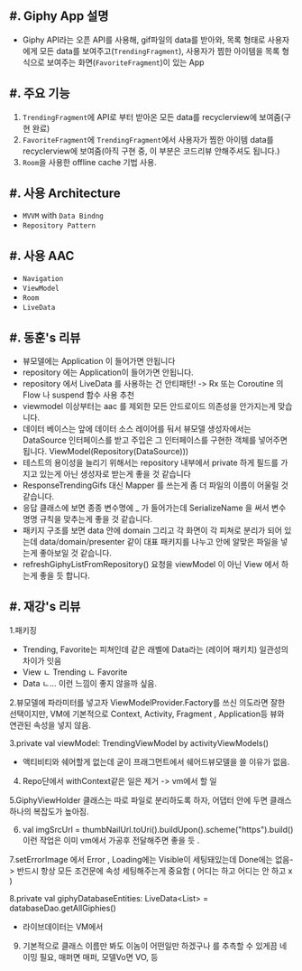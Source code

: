 #. Giphy App 설명
----------
- Giphy API라는 오픈 API를 사용해, gif파일의 data를 받아와, 목록 형태로 사용자에게 모든 data를 보여주고(`TrendingFragment`),
  사용자가 찜한 아이템을 목록 형식으로 보여주는 화면(`FavoriteFragment`)이 있는 App

#. 주요 기능
----------
1. `TrendingFragment`에 API로 부터 받아온 모든 data를 recyclerview에 보여줌(구현 완료)
2. `FavoriteFragment`에 `TrendingFragment`에서 사용자가 찜한 아이템 data를 recyclerview에 보여줌(아직 구현 중, 이 부분은 코드리뷰 안해주셔도 됩니다.)
3. `Room`을 사용한 offline cache 기법 사용.

#. 사용 Architecture
-------------------
-  `MVVM` with `Data Bindng`
-  `Repository Pattern`

#. 사용 AAC
----------
- `Navigation`
- `ViewModel`
- `Room`
- `LiveData`


#. 동훈's 리뷰
----------
- 뷰모델에는 Application 이 들어가면 안됩니다
- repository 에는 Application이 들어가면 안됩니다.
- repository 에서 LiveData 를 사용하는 건 안티패턴! -> Rx 또는 Coroutine 의 Flow 나 suspend 함수 사용 추천
- viewmodel 이상부터는 aac 를 제외한 모든 안드로이드 의존성을 안가지는게 맞습니다.
- 데이터 베이스는 앞에 데이터 소스 레이어를 둬서 뷰모델 생성자에서는 DataSource 인터페이스를 받고 주입은 그 인터페이스를 구현한 객체를 넣어주면 됩니다.
ViewModel(Repository(DataSource)))
- 테스트의 용이성을 늘리기 위해서는 repository 내부에서 private 하게 필드를 가지고 있는게 아닌 생성자로 받는게 좋을 것 같습니다
- ResponseTrendingGifs 대신 Mapper 를 쓰는게 좀 더 파일의 이름이 어울릴 것 같습니다.
- 응답 클래스에 보면 종종 변수명에 _ 가 들어가는데 SerializeName 을 써서 변수 명명 규칙을 맞추는게 좋을 것 같습니다.
- 패키지 구조를 보면 data 안에 domain 그리고 각 화면이 각 피쳐로 분리가 되어 있는데 data/domain/presenter 같이 대표 패키지를 나누고 안에 알맞은 파일을 넣는게 좋아보일 것 같습니다.
- refreshGiphyListFromRepository() 요청을 viewModel 이 아닌 View 에서 하는게 좋을 듯 합니다.

#. 재강's 리뷰
-------------
1.패키징
- Trending, Favorite는 피쳐인데 같은 래벨에 Data라는 (레이어 패키치) 일관성의 차이가 잇음
- View
  ㄴ Trending
  ㄴ Favorite
- Data
  ㄴ...
이런 느낌이 좋지 않을까 싶음.

2.뷰모델에 파라미터를 넣고자 ViewModelProvider.Factory를 쓰신 의도라면 잘한 선택이지만,
VM에 기본적으로 Context, Activity, Fragment , Application등 뷰와 연관된 속성을 넣지 않음.

3.private val viewModel: TrendingViewModel by activityViewModels()
- 액티비티와 쉐어할게 없는데 굳이 프래그먼트에서 쉐어드뷰모델을 쓸 이유가 없음.

4. Repo단에서 withContext같은 일은 제거 -> vm에서 할 일

5.GiphyViewHolder 클래스는 따로 파일로 분리하도록 하자, 어댑터 안에 두면 클래스 하나의 복잡도가 높아짐.

6. val imgSrcUrl = thumbNailUrl.toUri().buildUpon().scheme("https").build()
이런 작업은 이미 vm에서 가공후 전달해주면 좋을 듯 .


7.setErrorImage 에서 Error , Loading에는 Visible이 세팅돼있는데 Done에는 없음-> 반드시 항상 모든 조건문에 속성 세팅해주는게 중요함 ( 어디는 하고 어디는 안 하고 x )

8.private val giphyDatabaseEntities: LiveData<List<GiphyDatabaseEntity>> = databaseDao.getAllGiphies()
- 라이브데이터는 VM에서 

9. 기본적으로 클래스 이름만 봐도 이놈이 어떤일만 하겠구나 를 추측할 수 있게끔 네이밍 필요,
매퍼면 매퍼, 모델Vo면 VO, 등 

